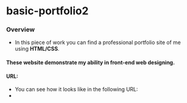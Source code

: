 # basic-portfolio2

### Overview
* In this piece of work you can find a professional portfolio site of me using **HTML/CSS**.
#### These website demonstrate my ability in **front-end** web designing.
#### URL:
* You can see how it looks like in the following URL:
 * 
